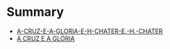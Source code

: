 # Summary

* [A-CRUZ-E-A-GLORIA-E-H-CHATER-E.-H.-CHATER](README.md)
* [A CRUZ E A GLÓRIA](a_cruz_e_a_gloria.md)
